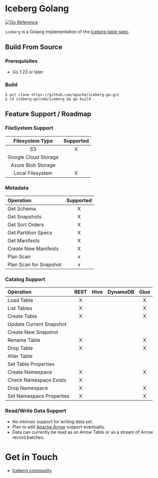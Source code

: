 <!--
 - Licensed to the Apache Software Foundation (ASF) under one or more
 - contributor license agreements.  See the NOTICE file distributed with
 - this work for additional information regarding copyright ownership.
 - The ASF licenses this file to You under the Apache License, Version 2.0
 - (the "License"); you may not use this file except in compliance with
 - the License.  You may obtain a copy of the License at
 -
 -   http://www.apache.org/licenses/LICENSE-2.0
 -
 - Unless required by applicable law or agreed to in writing, software
 - distributed under the License is distributed on an "AS IS" BASIS,
 - WITHOUT WARRANTIES OR CONDITIONS OF ANY KIND, either express or implied.
 - See the License for the specific language governing permissions and
 - limitations under the License.
 -->

# Iceberg Golang

[![Go Reference](https://pkg.go.dev/badge/github.com/apache/iceberg-go.svg)](https://pkg.go.dev/github.com/apache/iceberg-go)

`iceberg` is a Golang implementation of the [Iceberg table spec](https://iceberg.apache.org/spec/).

## Build From Source

### Prerequisites

* Go 1.23 or later

### Build

```shell
$ git clone https://github.com/apache/iceberg-go.git
$ cd iceberg-go/cmd/iceberg && go build .
```

## Feature Support / Roadmap

### FileSystem Support

| Filesystem Type      | Supported |
| :------------------: | :-------: |
| S3                   |    X      |
| Google Cloud Storage |           |
| Azure Blob Storage   |           |
| Local Filesystem     |    X      |

### Metadata

| Operation                | Supported |
| :----------------------- | :-------: |
| Get Schema               |     X     |
| Get Snapshots            |     X     |
| Get Sort Orders          |     X     |
| Get Partition Specs      |     X     |
| Get Manifests            |     X     |
| Create New Manifests     |     X     |
| Plan Scan                |     x     |
| Plan Scan for Snapshot   |     x     |

### Catalog Support

| Operation                | REST | Hive | DynamoDB | Glue |
|:-------------------------|:----:| :--: | :------: |:----:|
| Load Table               |  X   |      |          |  X   |
| List Tables              |  X   |      |          |  X   |
| Create Table             |  X   |      |          |  X   |
| Update Current Snapshot  |      |      |          |      |
| Create New Snapshot      |      |      |          |      |
| Rename Table             |  X   |      |          |  X   |
| Drop Table               |  X   |      |          |  X   |
| Alter Table              |      |      |          |      |
| Set Table Properties     |      |      |          |      |
| Create Namespace         |  X   |      |          |  X   |
| Check Namespace Exists   |  X   |      |          |      |
| Drop Namespace           |  X   |      |          |  X   |
| Set Namespace Properties |  X   |      |          |  X   |

### Read/Write Data Support

* No intrinsic support for writing data yet.
* Plan to add [Apache Arrow](https://pkg.go.dev/github.com/apache/arrow-go/) support eventually.
* Data can currently be read as an Arrow Table or as a stream of Arrow record batches.

# Get in Touch

- [Iceberg community](https://iceberg.apache.org/community/)
